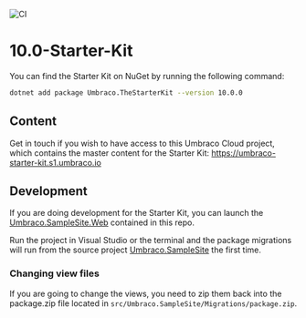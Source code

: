 ![CI](https://github.com/umbraco/The-Starter-Kit/workflows/CI/badge.svg?branch=dev-v8)

# 10.0-Starter-Kit

You can find the Starter Kit on NuGet by running the following command:

```bash
dotnet add package Umbraco.TheStarterKit --version 10.0.0
```

## Content

Get in touch if you wish to have access to this Umbraco Cloud project, which contains the master content for the Starter Kit:
https://umbraco-starter-kit.s1.umbraco.io

## Development

If you are doing development for the Starter Kit, you can launch the [Umbraco.SampleSite.Web](src/Umbraco.SampleSite.Web/) contained in this repo.

Run the project in Visual Studio or the terminal and the package migrations will run from the source project [Umbraco.SampleSite](src/Umbraco.SampleSite/) the first time.

### Changing view files

If you are going to change the views, you need to zip them back into the package.zip file located in `src/Umbraco.SampleSite/Migrations/package.zip`.
